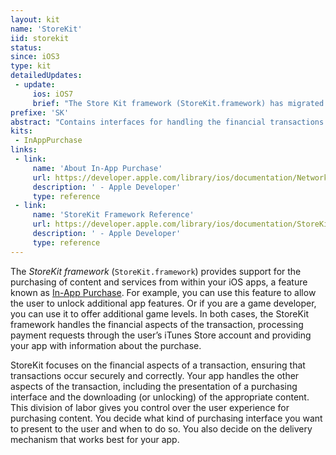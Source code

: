 ```yaml
---
layout: kit
name: 'StoreKit'
iid: storekit
status:
since: iOS3
type: kit
detailedUpdates:
 - update:
     ios: iOS7
     brief: "The Store Kit framework (StoreKit.framework) has migrated to a new receipt system that developers can use to verify in-app purchases on the device itself. You can also use it to verify the app purchase receipt on the server."
prefixe: 'SK'
abstract: "Contains interfaces for handling the financial transactions associated with in-app purchases."
kits:
 - InAppPurchase
links:
 - link:
     name: 'About In-App Purchase'
     url: https://developer.apple.com/library/ios/documentation/NetworkingInternet/Conceptual/StoreKitGuide/Introduction.html
     description: ' - Apple Developer'
     type: reference
 - link:
     name: 'StoreKit Framework Reference'
     url: https://developer.apple.com/library/ios/documentation/StoreKit/Reference/StoreKit_Collection/index.html
     description: ' - Apple Developer'
     type: reference
---
```


The *StoreKit framework* (`StoreKit.framework`) provides support for the purchasing of content and services from within your iOS apps, a feature known as [In-App Purchase](/InAppPurchase). For example, you can use this feature to allow the user to unlock additional app features. Or if you are a game developer, you can use it to offer additional game levels. In both cases, the StoreKit framework handles the financial aspects of the transaction, processing payment requests through the user’s iTunes Store account and providing your app with information about the purchase.

StoreKit focuses on the financial aspects of a transaction, ensuring that transactions occur securely and correctly. Your app handles the other aspects of the transaction, including the presentation of a purchasing interface and the downloading (or unlocking) of the appropriate content. This division of labor gives you control over the user experience for purchasing content. You decide what kind of purchasing interface you want to present to the user and when to do so. You also decide on the delivery mechanism that works best for your app.

